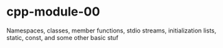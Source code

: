 # cpp-module-00
Namespaces, classes, member functions, stdio streams, initialization lists, static, const, and some other basic stuf
